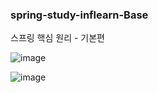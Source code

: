 ### spring-study-inflearn-Base
스프링 핵심 원리 - 기본편


![image](https://user-images.githubusercontent.com/84507123/150034555-f69d2b41-d684-4224-8044-21079662db24.png)

![image](https://user-images.githubusercontent.com/84507123/150034606-410f841c-ac07-4b11-b94e-1932ba24273c.png)

